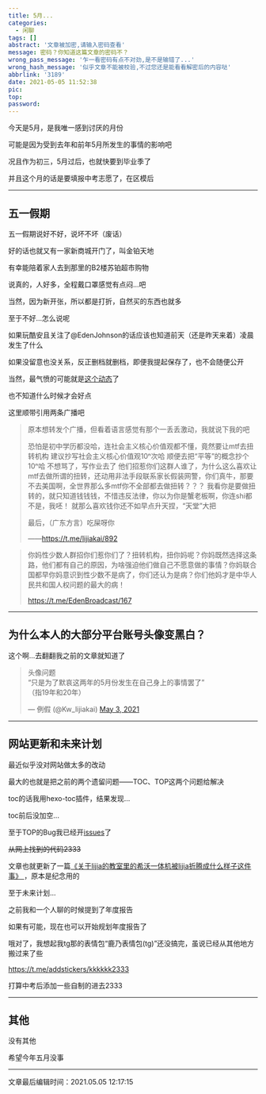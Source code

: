 ```yaml
---
title: 5月...
categories:
  - 闲聊
tags: []
abstract: '文章被加密,请输入密码查看'
message: 密码？你知道这篇文章的密码不？
wrong_pass_message: '乍一看密码有点不对劲,是不是输错了...'
wrong_hash_message: '似乎文章不能被校验,不过您还是能看看解密后的内容哒'
abbrlink: '3189'
date: 2021-05-05 11:52:38
pic:
top:
password:
---
```


今天是5月，是我唯一感到讨厌的月份

可能是因为受到去年和前年5月所发生的事情的影响吧

况且作为初三，5月过后，也就快要到毕业季了

并且这个月的话是要填报中考志愿了，在区模后

---

## 五一假期

五一假期说好不好，说坏不坏（废话）

好的话也就又有一家新商城开门了，叫金铂天地

有幸能陪着家人去到那里的B2楼苏铂超市购物

说真的，人好多，全程戴口罩感觉有点闷...吧

当然，因为新开张，所以都是打折，自然买的东西也就多

至于不好...怎么说呢

如果玩酷安且关注了@EdenJohnson的话应该也知道前天（还是昨天来着）凌晨发生了什么

如果没留意也没关系，反正删档就删档，即便我提起保存了，也不会随便公开

当然，最气愤的可能就是[这个动态](https://www.coolapk.com/feed/26743195?shareKey=MjhiZTAwNTg3ODE0NjA5MjE4NTc~&shareUid=3779066&shareFrom=com.coolapk.market_11.1.5.1)了

也不知道什么时候才会好点

这里顺带引用两条广播吧

> 原本想转发个广播，但看着语言感觉有那个一丢丢激动，我就说下我的吧
>
> 恐怕是初中学历都没哈，连社会主义核心价值观都不懂，竟然要让mtf去扭转机构
> 建议抄写社会主义核心价值观10ⁿ次哈
> 顺便去把“平等”的概念抄个10ⁿ哈
> 不想骂了，写作业去了
> 他们招惹你们这群人谁了，为什么这么喜欢让mtf去做所谓的扭转，还动用非法手段联系家长假装网警，你们真牛，那要不去美国啊，全世界那么多mtf你不全部都去做扭转？？？
> 我看你是要做扭转的，就只知道钱钱钱，不惜违反法律，你以为你是蟹老板啊，你连shi都不是，我呸！
> 就那么喜欢钱你还不如早点升天捏，“天堂”大把
> 
> 最后，（广东方言）吃屎呀你
> 
> ——https://t.me/lijiakai/892

> 你妈性少数人群招你们惹你们了？扭转机构，扭你妈呢？你妈既然选择这条路，他们都有自己的原因，为啥强迫他们做自己不愿意做的事情？你妈联合国都早你妈意识到性少数不是病了，你们还认为是病？你们他妈才是中华人民共和国人权问题的最大的病！
> 
> https://t.me/EdenBroadcast/167

---

## 为什么本人的大部分平台账号头像变黑白？

这个啊...去翻翻我之前的文章就知道了

<blockquote class="twitter-tweet"><p lang="zh" dir="ltr">头像问题<br>“只是为了默哀这两年的5月份发生在自己身上的事情罢了”<br>（指19年和20年）</p>&mdash; 例假 (@Kw_lijiakai) <a href="https://twitter.com/Kw_lijiakai/status/1389261107093663744?ref_src=twsrc%5Etfw">May 3, 2021</a></blockquote> <script async src="https://platform.twitter.com/widgets.js" charset="utf-8"></script>

---

## 网站更新和未来计划

最近似乎没对网站做太多的改动

最大的也就是把之前的两个遗留问题——TOC、TOP这两个问题给解决

toc的话我用hexo-toc插件，结果发现...

toc前后没加空...

至于TOP的Bug我已经开[issues](https://github.com/anillc/merry/issues/2)了

~~从网上找到的代码2333~~

文章也就更新了一篇[《关于lijia的教室里的希沃一体机被lijia折腾成什么样子这件事》
](https://blog.lijiakaijun.cyou/posts/22851.html)，原本是纪念用的

至于未来计划...

之前我和一个人聊的时候提到了年度报告

如果有可能，现在也可以开始规划年度报告了

哦对了，我想起我tg那的表情包“鹿乃表情包(tg)”还没搞完，虽说已经从其他地方搬过来了些

https://t.me/addstickers/kkkkkk2333

打算中考后添加一些自制的进去2333

---

## 其他

没有其他

希望今年五月没事

---

文章最后编辑时间：2021.05.05 12:17:15